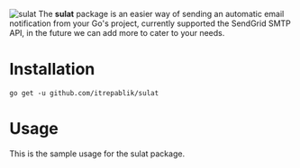 
![sulat](https://user-images.githubusercontent.com/58651329/82276988-5dcdf680-99b9-11ea-8ba4-f0264d7cbf72.png)
The **sulat** package is an easier way of sending an automatic email notification from your Go's project, currently supported the SendGrid SMTP API, in the future we can add more to cater to your needs.

# Installation
```
go get -u github.com/itrepablik/sulat
```

# Usage
This is the sample usage for the sulat package.
```

```
